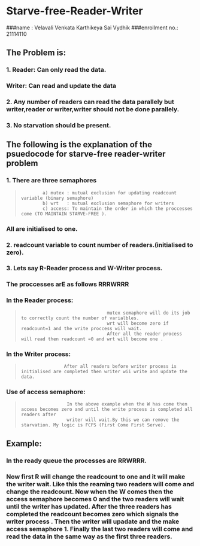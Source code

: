 # Starve-free-Reader-Writer
###name : Velavali Venkata Karthikeya Sai Vydhik
###enrollment no.: 21114110

## The Problem is:
### 1. Reader: Can only read the data.
###    Writer: Can read and update the data
### 2. Any number of readers can read the data parallely but writer,reader or writer,writer should not be done parallely.
### 3. No starvation should be present.
## The following is the explanation of the psuedocode for starve-free reader-writer problem
###  1. There are three semaphores 
>             a) mutex : mutual exclusion for updating readcount variable (binary semaphore) 
>             b) wrt   : mutual exclusion semaphore for writers
>             c) access: To maintain the order in which the proccesses come (TO MAINTAIN STARVE-FREE ).
###     All are initialised to one.
###  2. readcount variable to count number of readers.(initialised to zero).
###  3. Lets say R-Reader process and W-Writer process.
###                    The proccesses arE as follows RRRWRRR
###                    In the  Reader process:
>                                     mutex semaphore will do its job to correctly count the number of varialbles.
>                                     wrt will become zero if readcount=1 and the write proccess will wait.
>                                     After all the reader process will read then readcount =0 and wrt will become one .
###                    In the Writer process:
>                     After all readers before writer process is initialised are completed then writer wii write and update the data.
###                    Use of access semaphore:
>                      In the above example when the W has come then access becomes zero and until the write process is completed all readers after                     
>                      writer will wait.By this we can remove the starvation. My logic is FCFS (First Come First Serve). 

## Example:
###       In the ready queue the processes are RRWRRR.
###                                     Now first R will change the readcount to one and it will make the writer wait. Like this the reaming two readers will come and change the readcount. Now when the W comes then the access semaphore becomes 0 and the two readers will wait until the writer has updated. After the three readers has completed the readcount becomes zero which signals the writer process . Then the writer will upadate and the make access semaphore 1. Finally the last two readers will come and read the data in the same way as the first three readers. 
                                   
                    


